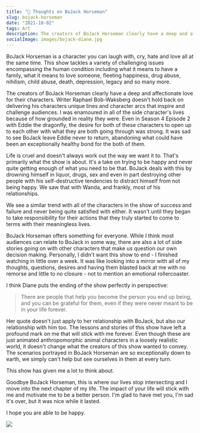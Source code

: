 ```yaml
---
title: "🐴 Thoughts on BoJack Horseman"
slug: bojack-horseman
date: "2021-10-02"
tags: Art
description: The creators of BoJack Horseman clearly have a deep and affectionate love for their characters.
socialImage: images/bojack-diane.jpg
---
```


BoJack Horseman is a character you can laugh with, cry, hate and love all at the same time. This show tackles a variety of challenging issues encompassing the human condition including what it means to have a family, what it means to love someone, fleeting happiness, drug abuse, nihilism, child abuse, death, depression, legacy and so many more.

The creators of BoJack Horseman clearly have a deep and affectionate love for their characters. Writer Raphael Bob-Waksberg doesn't hold back on delivering his characters unique lines and character arcs that inspire and challenge audiences. I was enamoured in all of the side character's lives because of how grounded in reality they were. Even in Season 4 Episode 2 with Eddie the dragonfly, the desire for both of these characters to open up to each other with what they are both going through was strong. It was sad to see BoJack leave Eddie never to return, abandoning what could have been an exceptionally healthy bond for the both of them.

Life is cruel and doesn't always work out the way we want it to. That's primarily what the show is about. It's a take on trying to be happy and never quite getting enough of what you need to be that. BoJack deals with this by drowning himself in liquor, drugs, sex and even in part destroying other people with his self-destructive tendencies to distract himself from not being happy. We saw that with Wanda, and frankly, most of his relationships.

We see a similar trend with all of the characters in the show of success and failure and never being quite satisfied with either. It wasn't until they began to take responsibility for their actions that they truly started to come to terms with their meaningless lives.

BoJack Horseman offers something for everyone. While I think most audiences can relate to BoJack in some way, there are also a lot of side stories going on with other characters that make us question our own decision making. Personally, I didn't want this show to end - I finished watching in little over a week. It was like looking into a mirror with all of my thoughts, questions, desires and having them blasted back at me with no remorse and little to no closure - not to mention an emotional rollercoaster.

I think Diane puts the ending of the show perfectly in perspective:

> There are people that help you become the person you end up being, and you can be grateful for them, even if they were never meant to be in your life forever.

Her quote doesn't just apply to her relationship with BoJack, but also our relationship with him too. The lessons and stories of this show have left a profound mark on me that will stick with me forever. Even though these are just animated anthropomorphic animal characters in a loosely realistic world, it doesn't change what the creators of this show wanted to convey. The scenarios portrayed in BoJack Horseman are so exceptionally down to earth, we simply can't help but see ourselves in them at every turn.

This show has given me a lot to think about.

Goodbye BoJack Horseman, this is where our lives stop intersecting and I move into the next chapter of my life. The impact of your life will stick with me and motivate me to be a better person. I'm glad to have met you, I'm sad it's over, but it was nice while it lasted.

I hope you are able to be happy.

![](/images/the-crew.jpg)
